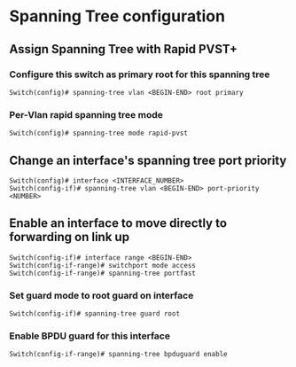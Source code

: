 # Spanning Tree configuration

## Assign Spanning Tree with Rapid PVST+

### Configure this switch as primary root for this spanning tree

    Switch(config)# spanning-tree vlan <BEGIN-END> root primary

### Per-Vlan rapid spanning tree mode

	Switch(config)# spanning-tree mode rapid-pvst

## Change an interface's spanning tree port priority

    Switch(config)# interface <INTERFACE_NUMBER>
    Switch(config-if)# spanning-tree vlan <BEGIN-END> port-priority <NUMBER>

## Enable an interface to move directly to forwarding on link up

    Switch(config-if)# interface range <BEGIN-END>
    Switch(config-if-range)# switchport mode access
    Switch(config-if-range)# spanning-tree portfast

### Set guard mode to root guard on interface

    Switch(config-if)# spanning-tree guard root

### Enable BPDU guard for this interface

    Switch(config-if-range)# spanning-tree bpduguard enable
